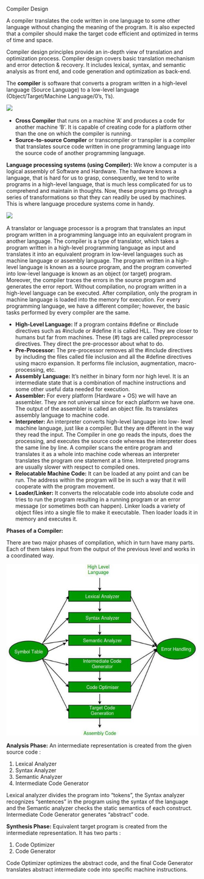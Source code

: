 ﻿Compiler Design 

A compiler translates the code written in one language to some other language without changing the meaning of the program. It is also expected that a compiler should make the target code efficient and optimized in terms of time and space. 

Compiler design principles provide an in-depth view of translation and optimization process. Compiler design covers basic translation mechanism and error detection & recovery. It includes lexical, syntax, and semantic analysis as front end, and code generation and optimization as back-end. 

The **compiler** is  software  that  converts  a  program  written  in  a  high-level language (Source Language) to a low-level language (Object/Target/Machine Language/0’s, 1’s).  

![](Aspose.Words.0622bb25-4a63-4e23-9ca4-4aede3188d90.001.png)

- **Cross Compiler** that runs on a machine ‘A’ and produces a code for another machine ‘B’. It is capable of creating code for a platform other than the one on which the compiler is running. 
- **Source-to-source  Compiler** or  transcompiler  or  transpiler  is  a compiler that translates source code written in one programming language into the source code of another programming language. 

**Language processing systems (using Compiler):** We know a computer is a  logical  assembly  of  Software  and  Hardware.  The  hardware  knows  a language, that is hard for us to grasp, consequently, we tend to write programs in a high-level language, that is much less complicated for us to comprehend and  maintain  in  thoughts.  Now,  these  programs  go  through  a  series  of transformations so that they can readily be used by machines. This is where language procedure systems come in handy.  

![](Aspose.Words.0622bb25-4a63-4e23-9ca4-4aede3188d90.002.png)

A translator or language processor is a program that translates an input program written in a programming language into an equivalent program in another language. The compiler is a type of translator, which takes a program written in a high-level programming language as input and translates it into an equivalent program in low-level languages such as machine language or assembly language. The program written in a high- level language is known as a source program, and the program converted into low-level language is known as an object (or target) program. Moreover, the compiler traces the errors in the source program and generates the error report. Without compilation, no program written in a high-level language can be executed. After compilation, only the program in machine language is loaded into the memory for execution. For every programming language, we have a different compiler; however, the basic tasks performed by every compiler are the same. 

- **High-Level Language:** If a program contains #define or #include directives such as #include or #define it is called HLL. They are closer to humans but far from machines. These (#) tags are called preprocessor directives. They direct the pre-processor about what to do. 
- **Pre-Processor:** The pre-processor removes all the #include directives by including the files called file inclusion and all the #define directives using macro expansion. It performs file inclusion, augmentation, macro-processing, etc. 
- **Assembly Language:** It’s neither in binary form nor high level. It is an intermediate state that is a combination of machine instructions and some other useful data needed for execution. 
- **Assembler:** For every platform (Hardware + OS) we will have an assembler. They are not universal since for each platform we have one. The output of the assembler is called an object file. Its translates assembly language to machine code. 
- **Interpreter:** An interpreter converts high-level language into low- level machine language, just like a compiler. But they are different in the way they read the input. The Compiler in one go reads the inputs, does the processing, and executes the source code whereas the interpreter does the same line by line. A compiler scans the entire program and translates it as a whole into machine code whereas an interpreter translates the program one statement at a time. Interpreted programs are usually slower with respect to compiled ones. 
- **Relocatable Machine Code:** It can be loaded at any point and can be run. The address within the program will be in such a way that it will cooperate with the program movement. 
- **Loader/Linker:** It converts the relocatable code into absolute code and tries to run the program resulting in a running program or an error message (or sometimes both can happen). Linker loads a variety of object files into a single file to make it executable. Then loader loads it in memory and executes it. 

**Phases of a Compiler:** 

There are two major phases of compilation, which in turn have many parts. Each of them takes input from the output of the previous level and works in a coordinated way.  

![](Aspose.Words.0622bb25-4a63-4e23-9ca4-4aede3188d90.003.jpeg)

**Analysis Phase:** An intermediate representation is created from the given source code :  

1. Lexical Analyzer 
1. Syntax Analyzer 
1. Semantic Analyzer 
1. Intermediate Code Generator 

Lexical analyzer divides the program into “tokens”, the Syntax analyzer recognizes “sentences” in the program using the syntax of the language and the Semantic analyzer checks the static semantics of each construct. Intermediate Code Generator generates “abstract” code.  

**Synthesis Phase:** Equivalent target program is created from the intermediate representation. It has two parts :  

1. Code Optimizer 
1. Code Generator 

Code Optimizer optimizes the abstract code, and the final Code Generator translates abstract intermediate code into specific machine instructions.  

